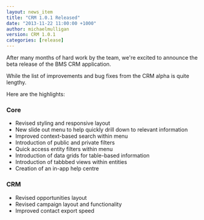 ```yaml
---
layout: news_item
title: "CRM 1.0.1 Released"
date: "2013-11-22 11:00:00 +1000"
author: michaelmulligan
version: CRM 1.0.1
categories: [release]
---
```


After many months of hard work by the team, we're excited to announce the beta release of the BMS CRM application.

While the list of improvements and bug fixes from the CRM alpha is quite lengthy.

Here are the highlights:

### Core
  
* Revised styling and responsive layout
* New slide out menu to help quickly drill down to relevant information
* Improved context-based search within menu
* Introduction of public and private filters
* Quick access entity filters within menu
* Introduction of data grids for table-based information
* Introduction of tabbbed views within entities
* Creation of an in-app help centre

### CRM
  
* Revised opportunities layout
* Revised campaign layout and functionality
* Improved contact export speed


